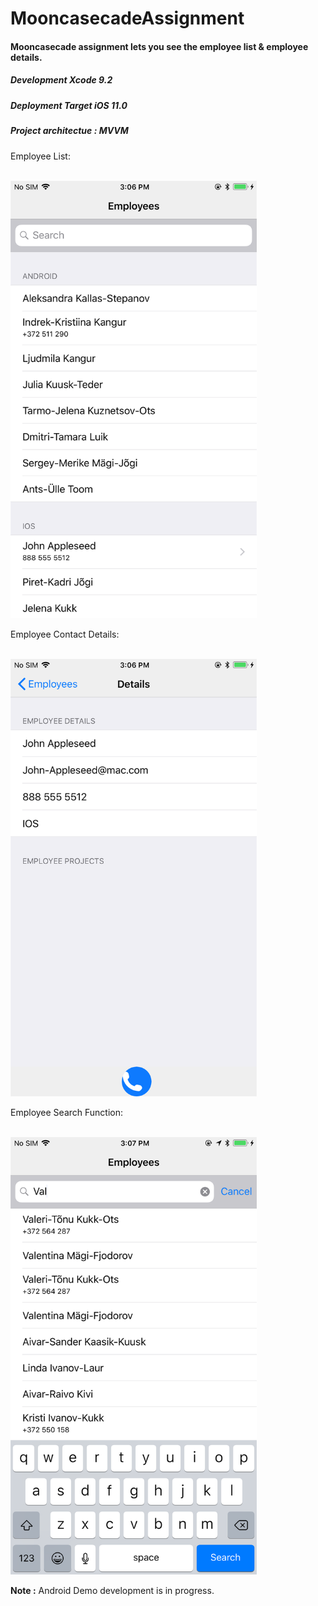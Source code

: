 # MooncasecadeAssignment

#### Mooncasecade assignment lets you see the employee list & employee details.

##### Development Xcode 9.2 

##### Deployment Target iOS 11.0

##### Project architectue : MVVM


Employee List:

<br>
<img height="700" src="https://github.com/mukeshlokare/ImagesFiles/blob/master/MCC_Employeelist.png"/>
<br>



Employee Contact Details:

<br>
<img height="700" src="https://github.com/mukeshlokare/ImagesFiles/blob/master/MCC_EmployeeDetails.png"/>
<br>



Employee Search Function:

<br>
<img height="700" src="https://github.com/mukeshlokare/ImagesFiles/blob/master/MCC_EmployeeSearch.png"/>
<br>


**Note :** Android Demo development is in progress.
